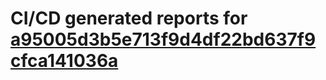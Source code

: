 # CI/CD generated reports for [a95005d3b5e713f9d4df22bd637f9cfca141036a](https://github.com/hydephp/develop/commit/a95005d3b5e713f9d4df22bd637f9cfca141036a)
